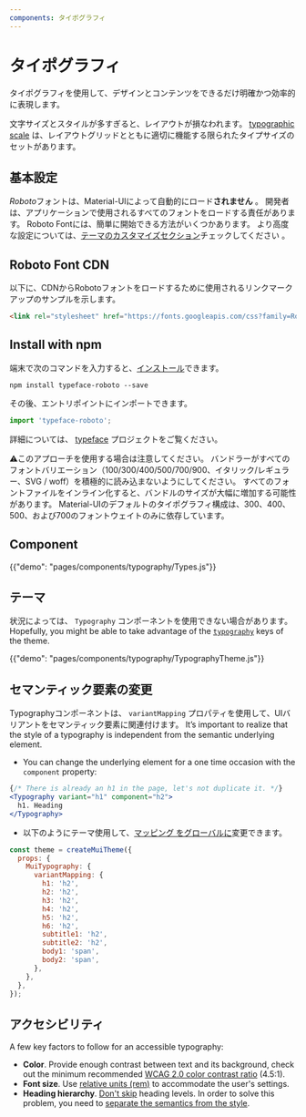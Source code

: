 ```yaml
---
components: タイポグラフィ
---
```


# タイポグラフィ

<p class="description">タイポグラフィを使用して、デザインとコンテンツをできるだけ明確かつ効率的に表現します。</p>

文字サイズとスタイルが多すぎると、レイアウトが損なわれます。 [typographic scale](https://material.io/design/typography/#type-scale) は、レイアウトグリッドとともに適切に機能する限られたタイプサイズのセットがあります。

## 基本設定

*Roboto*フォントは、Material-UIによって自動的にロード**されません** 。 開発者は、アプリケーションで使用されるすべてのフォントをロードする責任があります。 Roboto Fontには、簡単に開始できる方法がいくつかあります。 より高度な設定については、[テーマのカスタマイズセクション](/customization/typography/)チェックしてください 。

## Roboto Font CDN

以下に、CDNからRobotoフォントをロードするために使用されるリンクマークアップのサンプルを示します。

```html
<link rel="stylesheet" href="https://fonts.googleapis.com/css?family=Roboto:300,400,500,700&display=swap" />
```

## Install with npm

端末で次のコマンドを入力すると、[インストール](https://www.npmjs.com/package/typeface-roboto)できます。

`npm install typeface-roboto --save`

その後、エントリポイントにインポートできます。

```js
import 'typeface-roboto';
```

詳細については、 [typeface](https://github.com/KyleAMathews/typefaces/tree/master/packages/roboto) プロジェクトをご覧ください。

⚠️このアプローチを使用する場合は注意してください。 バンドラーがすべてのフォントバリエーション（100/300/400/500/700/900、イタリック/レギュラー、SVG / woff）を積極的に読み込まないようにしてください。 すべてのフォントファイルをインライン化すると、バンドルのサイズが大幅に増加する可能性があります。 Material-UIのデフォルトのタイポグラフィ構成は、300、400、500、および700のフォントウェイトのみに依存しています。

## Component

{{"demo": "pages/components/typography/Types.js"}}

## テーマ

状況によっては、 `Typography` コンポーネントを使用できない場合があります。 Hopefully, you might be able to take advantage of the [`typography`](/customization/default-theme/?expand-path=$.typography) keys of the theme.

{{"demo": "pages/components/typography/TypographyTheme.js"}}

## セマンティック要素の変更

Typographyコンポーネントは、 `variantMapping` プロパティを使用して、UIバリアントをセマンティック要素に関連付けます。 It’s important to realize that the style of a typography is independent from the semantic underlying element.

- You can change the underlying element for a one time occasion with the `component` property:

```jsx
{/* There is already an h1 in the page, let's not duplicate it. */}
<Typography variant="h1" component="h2">
  h1. Heading
</Typography>
```

- 以下のようにテーマ使用して、[マッピング をグローバルに](/customization/globals/#default-props)変更できます。

```js
const theme = createMuiTheme({
  props: {
    MuiTypography: {
      variantMapping: {
        h1: 'h2',
        h2: 'h2',
        h3: 'h2',
        h4: 'h2',
        h5: 'h2',
        h6: 'h2',
        subtitle1: 'h2',
        subtitle2: 'h2',
        body1: 'span',
        body2: 'span',
      },
    },
  },
});
```

## アクセシビリティ

A few key factors to follow for an accessible typography:

- **Color**. Provide enough contrast between text and its background, check out the minimum recommended [WCAG 2.0 color contrast ratio](https://www.w3.org/TR/UNDERSTANDING-WCAG20/visual-audio-contrast-contrast.html) (4.5:1).
- **Font size**. Use [relative units (rem)](/customization/typography/#font-size) to accommodate the user's settings.
- **Heading hierarchy**. [Don't skip](https://www.w3.org/WAI/tutorials/page-structure/headings/) heading levels. In order to solve this problem, you need to [separate the semantics from the style](#changing-the-semantic-element).